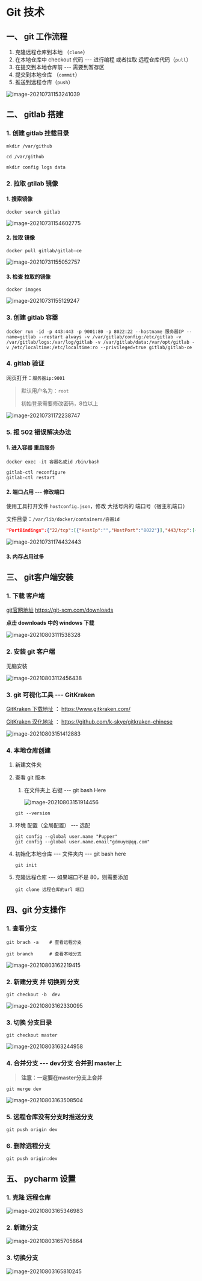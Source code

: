 # Git 技术

## 一、 git 工作流程

1.  克隆远程仓库到本地 （`clone`）
2.  在本地仓库中 checkout 代码 --- 进行编程 或者拉取 远程仓库代码（`pull`）
3.  在提交到本地仓库前 --- 需要到暂存区
4.  提交到本地仓库 （`commit`）
5.  推送到远程仓库（`push`）

![image-20210731153241039](https://pupperc.com/img/20210731153241.png)

## 二、 gitlab 搭建

### 1. 创建 gitlab 挂载目录

```shell
mkdir /var/github
```

```shell
cd /var/github
```

```shell
mkdir config logs data
```

### 2. 拉取 gtilab 镜像

#### 1. 搜索镜像

```shell
docker search gitlab
```

![image-20210731154602775](https://pupperc.com/img/20210731154603.png)

#### 2. 拉取 镜像

```shell
docker pull gitlab/gitlab-ce
```

![image-20210731155052757](https://pupperc.com/img/20210731155052.png)

#### 3. 检查 拉取的镜像

```shell
docker images
```

![image-20210731155129247](https://pupperc.com/img/20210731155129.png)

### 3. 创建 gitlab 容器

```shell
docker run -id -p 443:443 -p 9001:80 -p 8022:22 --hostname 服务器IP --name=gitlab --restart always -v /var/gitlab/config:/etc/gitlab -v /var/gitlab/logs:/var/log/gitlab -v /var/gitlab/data:/var/opt/gitlab -v /etc/localtime:/etc/localtime:ro --privileged=true gitlab/gitlab-ce
```

### 4.  gitlab 验证

网页打开：`服务器ip:9001`

>   默认用户名为：`root`
>
>   初始登录需要修改密码，8位以上

![image-20210731172238747](https://pupperc.com/img/20210731172239.png)

### 5. 报 502 错误解决办法

#### 1. 进入容器 重启服务

```shell
docker exec -it 容器名或id /bin/bash

gitlab-ctl reconfigure
gitlab-ctl restart
```

#### 2. 端口占用 --- 修改端口

使用工具打开文件 `hostconfig.json`，修改 大括号内的 端口号（宿主机端口）

文件目录：`/var/lib/docker/containers/容器id`

```json
"PortBindings":{"22/tcp":[{"HostIp":"","HostPort":"8022"}],"443/tcp":[{"HostIp":"","HostPort":"443"}],"80/tcp":[{"HostIp":"","HostPort":"9002"}]}
```

![image-20210731174432443](https://pupperc.com/img/20210731174432.png)

#### 3. 内存占用过多

## 三、 git客户端安装

### 1. 下载 客户端

[git官网地址](https://git-scm.com/downloads) https://git-scm.com/downloads

**点击 downloads 中的 windows 下载**

![image-20210803111538328](https://pupperc.com/img/20210803111538.png)

### 2. 安装 git 客户端

无脑安装

![image-20210803112456438](https://pupperc.com/img/20210803112456.png)

### 3. git 可视化工具 --- GitKraken

[GitKraken 下载地址](https://www.gitkraken.com/) ： https://www.gitkraken.com/

[GitKraken 汉化地址](https://github.com/k-skye/gitkraken-chinese) ： https://github.com/k-skye/gitkraken-chinese

![image-20210803151412883](https://pupperc.com/img/20210803151413.png)

### 4. 本地仓库创建

1.  新建文件夹

2.  查看 git 版本

    1.  在文件夹上 右键 --- git bash Here

        ![image-20210803151914456](https://pupperc.com/img/20210803151914.png)

    ```shell
    git --version
    ```

3.  环境 配置（全局配置） --- 选配

    ```shell
    git config --global user.name "Pupper"
    git config --global user.name.email"gdmuye@qq.com"
    ```

4.  初始化本地仓库 --- 文件夹内 --- git bash here

    ```shell
    git init
    ```

5.  克隆远程仓库 --- 如果端口不是 80，则需要添加

    ```shell
    git clone 远程仓库的url 端口
    ```

## 四、git 分支操作

### 1. 查看分支

```shell
git brach -a    # 查看远程分支

git branch      # 查看本地分支
```

![image-20210803162219415](https://pupperc.com/img/20210803162219.png)

### 2. 新建分支 并 切换到 分支

```shell
git checkout -b  dev
```

![image-20210803162330095](https://pupperc.com/img/20210803162330.png)

### 3. 切换 分支目录

```shell
git checkout master
```

![image-20210803163244958](https://pupperc.com/img/20210803163245.png)

### 4. 合并分支 --- dev分支 合并到 master上

>   **注意：一定要在master分支上合并**  

```shell
git merge dev
```

![image-20210803163508504](https://pupperc.com/img/20210803163508.png)

### 5. 远程仓库没有分支时推送分支

```shell
git push origin dev
```

### 6. 删除远程分支

```shell
git push origin:dev
```

## 五、 pycharm 设置

### 1. 克隆 远程仓库

![image-20210803165346983](https://pupperc.com/img/20210803165347.png)

### 2. 新建分支

![image-20210803165705864](https://pupperc.com/img/20210803165706.png)

### 3. 切换分支

![image-20210803165810245](https://pupperc.com/img/20210803165810.png)

